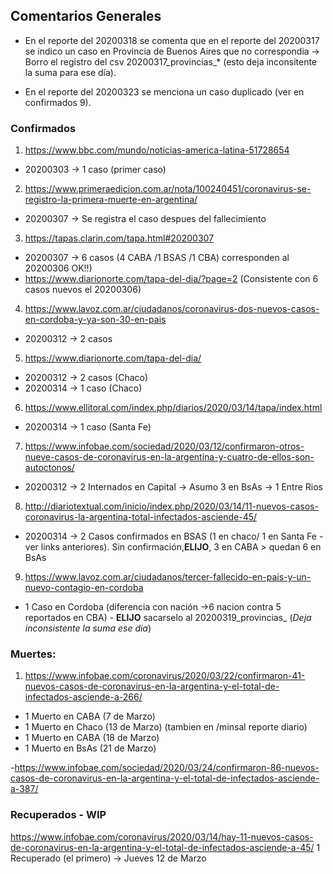 ## Comentarios Generales

- En el reporte del 20200318 se comenta que en el reporte del 20200317 se indico un caso en Provincia de Buenos Aires que no correspondia -> Borro el
registro del csv 20200317_provincias_* (esto deja inconsitente la suma para ese día).

- En el reporte del 20200323 se menciona un caso duplicado (ver en confirmados 9).

### Confirmados

1. https://www.bbc.com/mundo/noticias-america-latina-51728654
  * 20200303 -> 1 caso (primer caso)

2. https://www.primeraedicion.com.ar/nota/100240451/coronavirus-se-registro-la-primera-muerte-en-argentina/
  * 20200307 -> Se registra el caso despues del fallecimiento 

3. https://tapas.clarin.com/tapa.html#20200307
  * 20200307 -> 6 casos (4 CABA /1 BSAS /1 CBA) corresponden al 20200306 OK!!)
  * https://www.diarionorte.com/tapa-del-dia/?page=2 (Consistente con 6 casos nuevos el 20200306)

4. https://www.lavoz.com.ar/ciudadanos/coronavirus-dos-nuevos-casos-en-cordoba-y-ya-son-30-en-pais
  * 20200312 -> 2 casos

5. https://www.diarionorte.com/tapa-del-dia/
  * 20200312 -> 2 casos (Chaco)
  * 20200314 -> 1 caso  (Chaco)

6. https://www.ellitoral.com/index.php/diarios/2020/03/14/tapa/index.html
  * 20200314 -> 1 caso (Santa Fe)

7. https://www.infobae.com/sociedad/2020/03/12/confirmaron-otros-nueve-casos-de-coronavirus-en-la-argentina-y-cuatro-de-ellos-son-autoctonos/
  * 20200312 -> 2 Internados en Capital -> Asumo 3 en BsAs -> 1 Entre Rios

8. http://diariotextual.com/inicio/index.php/2020/03/14/11-nuevos-casos-coronavirus-la-argentina-total-infectados-asciende-45/
  * 20200314 -> 2 Casos confirmados en BSAS (1 en chaco/ 1 en Santa Fe - ver links anteriores). Sin confirmación,**ELIJO**, 3 en CABA > quedan 6 en BsAs


9. https://www.lavoz.com.ar/ciudadanos/tercer-fallecido-en-pais-y-un-nuevo-contagio-en-cordoba
  * 1 Caso en Cordoba (diferencia con nación ->6 nacion contra 5 reportados en CBA) - **ELIJO** sacarselo al 20200319_provincias_ (*Deja inconsistente la suma ese dia*)


### Muertes:

1. https://www.infobae.com/coronavirus/2020/03/22/confirmaron-41-nuevos-casos-de-coronavirus-en-la-argentina-y-el-total-de-infectados-asciende-a-266/
  * 1 Muerto en CABA (7 de Marzo)
  * 1 Muerto en Chaco (13 de Marzo) (tambien en /minsal reporte diario)
  * 1 Muerto en CABA (18 de Marzo)
  * 1 Muerto en BsAs (21 de Marzo) 

-https://www.infobae.com/sociedad/2020/03/24/confirmaron-86-nuevos-casos-de-coronavirus-en-la-argentina-y-el-total-de-infectados-asciende-a-387/



### Recuperados - WIP

https://www.infobae.com/coronavirus/2020/03/14/hay-11-nuevos-casos-de-coronavirus-en-la-argentina-y-el-total-de-infectados-asciende-a-45/
1 Recuperado (el primero) -> Jueves 12 de Marzo
